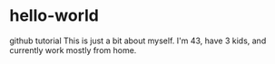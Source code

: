 # hello-world
github tutorial
This is just a bit about myself.
I'm 43, have 3 kids, and currently work mostly from home.

